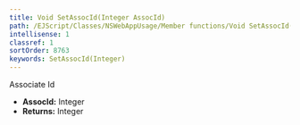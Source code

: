 ```yaml
---
title: Void SetAssocId(Integer AssocId)
path: /EJScript/Classes/NSWebAppUsage/Member functions/Void SetAssocId(Integer p_0)
intellisense: 1
classref: 1
sortOrder: 8763
keywords: SetAssocId(Integer)
---
```



Associate Id



* **AssocId:** Integer
* **Returns:** Integer


